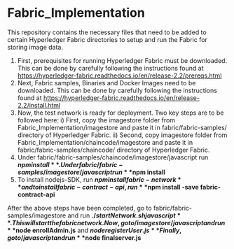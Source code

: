 # Fabric_Implementation
This repository contains the necessary files that need to be added to certain Hyperledger Fabric directories to setup and run the Fabric for storing image data.

1) First, prerequisites for running Hyperledger Fabric must be downloaded. This can be done by carefully following the instructions found at https://hyperledger-fabric.readthedocs.io/en/release-2.2/prereqs.html
2) Next, Fabric samples, Binaries and Docker Images need to be downloaded. This can be done by carefully following the instructions found at https://hyperledger-fabric.readthedocs.io/en/release-2.2/install.html
3) Now, the test network is ready for deployment. Two key steps are to be followed here: 
  i) First, copy the imagestore folder from Fabric_Implementation/imagestore and paste it in fabric/fabric-samples/ directory of Hyperledger Fabric. 
  ii) Second, copy imagestore folder from Fabric_Implementation/chaincode/imagestore and paste it in fabric/fabric-samples/chaincode/ directory of Hyperledger Fabric.
4) Under fabric/fabric-samples/chaincode/imagestore/javascript run **$npm install**. Under fabric/fabric-samples/imagestore/javascript run **$npm install**
5) To install nodejs-SDK, run **$npm install fabric-network** and to install fabric-contract-api, run **$npm install -save fabric-contract-api**

After the above steps have been completed, go to fabric/fabric-samples/imagestore and run **$./startNetwork.sh javascript**. This will start the fabric network. 
Now, go to /imagestore/javascript and run **$node enrollAdmin.js** and **$node registerUser.js**
Finally, go to /javascript and run **$node finalserver.js**
